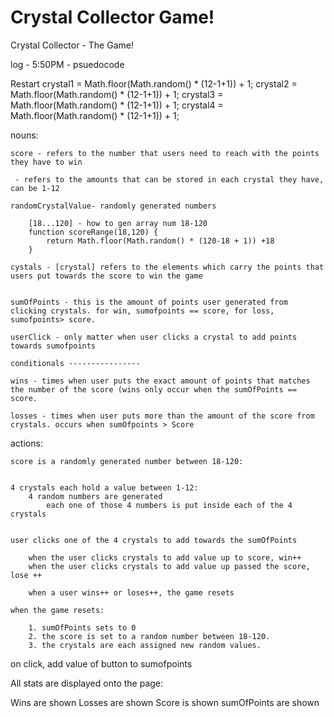 # Crystal Collector Game!
Crystal Collector - The Game!


log - 5:50PM - psuedocode

Restart
crystal1 = Math.floor(Math.random() * (12-1+1)) + 1;
crystal2 = Math.floor(Math.random() * (12-1+1)) + 1;
crystal3 = Math.floor(Math.random() * (12-1+1)) + 1;
crystal4 = Math.floor(Math.random() * (12-1+1)) + 1;






nouns:

	score - refers to the number that users need to reach with the points they have to win
	
	 - refers to the amounts that can be stored in each crystal they have, can be 1-12

	randomCrystalValue- randomly generated numbers

		[18...120] - how to gen array num 18-120
		function scoreRange(18,120) {
			return Math.floor(Math.random() * (120-18 + 1)) +18
		}
	
	cystals - [crystal] refers to the elements which carry the points that users put towards the score to win the game


	sumOfPoints - this is the amount of points user generated from clicking crystals. for win, sumofpoints == score, for loss, sumofpoints> score.

	userClick - only matter when user clicks a crystal to add points towards sumofpoints

	conditionals ---------------- 

	wins - times when user puts the exact amount of points that matches the number of the score (wins only occur when the sumOfPoints == score. 

	losses - times when user puts more than the amount of the score from crystals. occurs when sumOfpoints > Score


actions:

	score is a randomly generated number between 18-120:


	4 crystals each hold a value between 1-12:
		4 random numbers are generated
			each one of those 4 numbers is put inside each of the 4 crystals 


	user clicks one of the 4 crystals to add towards the sumOfPoints 

		when the user clicks crystals to add value up to score, win++
		when the user clicks crystals to add value up passed the score, lose ++

		when a user wins++ or loses++, the game resets 

	when the game resets:

		1. sumOfPoints sets to 0
		2. the score is set to a random number between 18-120.
		3. the crystals are each assigned new random values.

on click, add value of button to sumofpoints

All stats are displayed onto the page:

Wins are shown
Losses are shown
Score is shown
sumOfPoints are shown

















